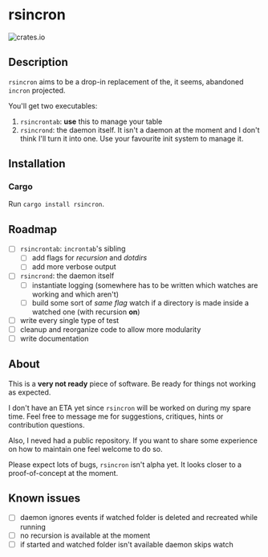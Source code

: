 # rsincron
![crates.io](https://img.shields.io/crates/v/rsincron.svg)

## Description
`rsincron` aims to be a drop-in replacement of the, it seems, abandoned
`incron` projected. 

You'll get two executables:
1. `rsincrontab`: **use** this to manage your table
2. `rsincrond`: the daemon itself. It isn't a daemon at the moment and I don't
   think I'll turn it into one. Use your favourite init system to manage it.

## Installation
### Cargo
Run ```cargo install rsincron```.

## Roadmap
- [ ] `rsincrontab`: `incrontab`'s sibling
	- [ ] add flags for *recursion* and *dotdirs*
	- [ ] add more verbose output

- [ ] `rsincrond`: the daemon itself
	- [ ] instantiate logging (somewhere has to be written which watches are
	  working and which aren't)
	- [ ] build some sort of *same flag* watch if a directory is made inside a 
	  watched one (with recursion **on**)
- [ ] write every single type of test
- [ ] cleanup and reorganize code to allow more modularity
- [ ] write documentation

## About
This is a **very not ready** piece of software. Be ready for things not working
as expected.

I don't have an ETA yet since `rsincron` will be worked on during my spare time.
Feel free to message me for suggestions, critiques, hints or
contribution questions.

Also, I neved had a public repository. If you want to share some experience
on how to maintain one feel welcome to do so.

Please expect lots of bugs, `rsincron` isn't alpha yet. It looks closer to a
proof-of-concept at the moment.

## Known issues
- [ ] daemon ignores events if watched folder is deleted and recreated while
  running
- [ ] no recursion is available at the moment
- [ ] if started and watched folder isn't available daemon skips watch
